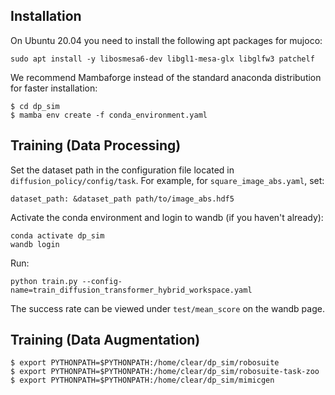 ## Installation

On Ubuntu 20.04 you need to install the following apt packages for mujoco:
```console
sudo apt install -y libosmesa6-dev libgl1-mesa-glx libglfw3 patchelf
```

We recommend Mambaforge instead of the standard anaconda distribution for faster installation: 
```console
$ cd dp_sim
$ mamba env create -f conda_environment.yaml
```

## Training (Data Processing)

Set the dataset path in the configuration file located in `diffusion_policy/config/task`. For example, for `square_image_abs.yaml`, set:
```console
dataset_path: &dataset_path path/to/image_abs.hdf5
```

Activate the conda environment and login to wandb (if you haven't already):
```console
conda activate dp_sim
wandb login
```
Run:
```console
python train.py --config-name=train_diffusion_transformer_hybrid_workspace.yaml
```
The success rate can be viewed under `test/mean_score` on the wandb page.

## Training (Data Augmentation)
```console
$ export PYTHONPATH=$PYTHONPATH:/home/clear/dp_sim/robosuite
$ export PYTHONPATH=$PYTHONPATH:/home/clear/dp_sim/robosuite-task-zoo
$ export PYTHONPATH=$PYTHONPATH:/home/clear/dp_sim/mimicgen
```

